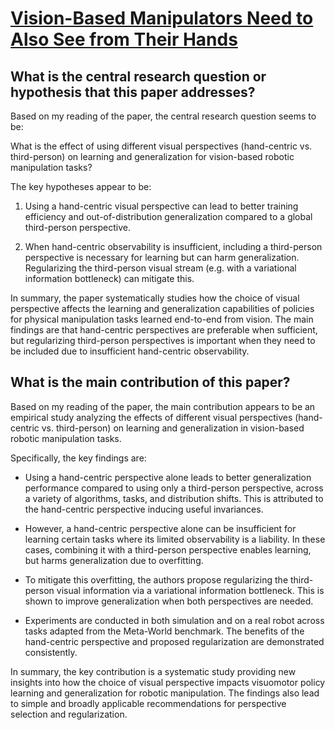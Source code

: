 # [Vision-Based Manipulators Need to Also See from Their Hands](https://arxiv.org/abs/2203.12677v1)

## What is the central research question or hypothesis that this paper addresses?

 Based on my reading of the paper, the central research question seems to be: 

What is the effect of using different visual perspectives (hand-centric vs. third-person) on learning and generalization for vision-based robotic manipulation tasks?

The key hypotheses appear to be:

1) Using a hand-centric visual perspective can lead to better training efficiency and out-of-distribution generalization compared to a global third-person perspective. 

2) When hand-centric observability is insufficient, including a third-person perspective is necessary for learning but can harm generalization. Regularizing the third-person visual stream (e.g. with a variational information bottleneck) can mitigate this.

In summary, the paper systematically studies how the choice of visual perspective affects the learning and generalization capabilities of policies for physical manipulation tasks learned end-to-end from vision. The main findings are that hand-centric perspectives are preferable when sufficient, but regularizing third-person perspectives is important when they need to be included due to insufficient hand-centric observability.


## What is the main contribution of this paper?

 Based on my reading of the paper, the main contribution appears to be an empirical study analyzing the effects of different visual perspectives (hand-centric vs. third-person) on learning and generalization in vision-based robotic manipulation tasks. 

Specifically, the key findings are:

- Using a hand-centric perspective alone leads to better generalization performance compared to using only a third-person perspective, across a variety of algorithms, tasks, and distribution shifts. This is attributed to the hand-centric perspective inducing useful invariances. 

- However, a hand-centric perspective alone can be insufficient for learning certain tasks where its limited observability is a liability. In these cases, combining it with a third-person perspective enables learning, but harms generalization due to overfitting.

- To mitigate this overfitting, the authors propose regularizing the third-person visual information via a variational information bottleneck. This is shown to improve generalization when both perspectives are needed.

- Experiments are conducted in both simulation and on a real robot across tasks adapted from the Meta-World benchmark. The benefits of the hand-centric perspective and proposed regularization are demonstrated consistently.

In summary, the key contribution is a systematic study providing new insights into how the choice of visual perspective impacts visuomotor policy learning and generalization for robotic manipulation. The findings also lead to simple and broadly applicable recommendations for perspective selection and regularization.
